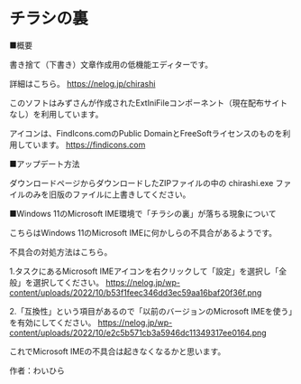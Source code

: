 ﻿チラシの裏
===================================

■概要

書き捨て（下書き）文章作成用の低機能エディターです。

詳細はこちら。
https://nelog.jp/chirashi

このソフトはみずさんが作成されたExtIniFileコンポーネント（現在配布サイトなし）を利用しています。

アイコンは、FindIcons.comのPublic DomainとFreeSoftライセンスのものを利用しています。
https://findicons.com

■アップデート方法

ダウンロードページからダウンロードしたZIPファイルの中の chirashi.exe ファイルのみを旧版のファイルに上書きしてください。

■Windows 11のMicrosoft IME環境で「チラシの裏」が落ちる現象について

こちらはWindows 11のMicrosoft IMEに何かしらの不具合があるようです。

不具合の対処方法はこちら。

1.タスクにあるMicrosoft IMEアイコンを右クリックして「設定」を選択し「全般」を選択してください。
https://nelog.jp/wp-content/uploads/2022/10/b53f1feec346dd3ec59aa16baf20f36f.png

2.「互換性」という項目があるので「以前のバージョンのMicrosoft IMEを使う」を有効にしてください。
https://nelog.jp/wp-content/uploads/2022/10/e2c5b571cb3a5946dc11349317ee0164.png

これでMicrosoft IMEの不具合は起きなくなるかと思います。


作者：わいひら
